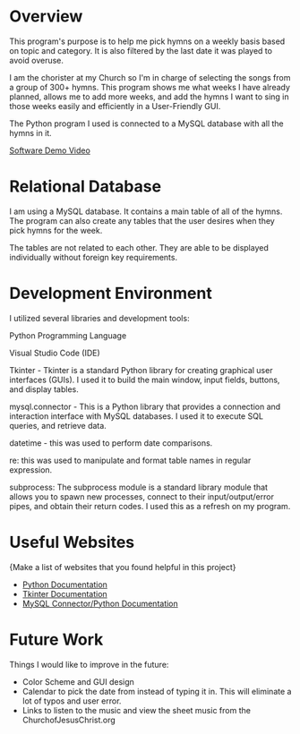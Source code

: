 # Overview

This program's purpose is to help me pick hymns on a weekly basis based on topic and category. It is also filtered by the last date it was played to avoid overuse. 

I am the chorister at my Church so I'm in charge of selecting the songs from a group of 300+ hymns. This program shows me what weeks I have already planned, allows me to add more weeks, and add the hymns I want to sing in those weeks easily and efficiently in a User-Friendly GUI. 

The Python program I used is connected to a MySQL database with all the hymns in it. 

[Software Demo Video](https://youtu.be/lRLzCV5rDKQ)

# Relational Database

I am using a MySQL database. It contains a main table of all of the hymns. The program can also create any tables that the user desires when they pick hymns for the week. 

The tables are not related to each other. They are able to be displayed individually without foreign key requirements. 

# Development Environment

I utilized several libraries and development tools:

Python Programming Language

Visual Studio Code (IDE)

Tkinter - Tkinter is a standard Python library for creating graphical user interfaces (GUIs). I used it to build the main window, input fields, buttons, and display tables.

mysql.connector - This is a Python library that provides a connection and interaction interface with MySQL databases. I used it to execute SQL queries, and retrieve data.

datetime - this was used to perform date comparisons.

re: this was used to manipulate and format table names in regular expression.

subprocess: The subprocess module is a standard library module that allows you to spawn new processes, connect to their input/output/error pipes, and obtain their return codes. I used this as a refresh on my program. 

# Useful Websites

{Make a list of websites that you found helpful in this project}

- [Python Documentation](https://docs.python.org/)
- [Tkinter Documentation](https://docs.python.org/3/library/tkinter.html)
- [MySQL Connector/Python Documentation](https://dev.mysql.com/doc/connector-python/en/)

# Future Work

Things I would like to improve in the future:

- Color Scheme and GUI design
- Calendar to pick the date from instead of typing it in. This will eliminate a lot of typos and user error. 
- Links to listen to the music and view the sheet music from the ChurchofJesusChrist.org